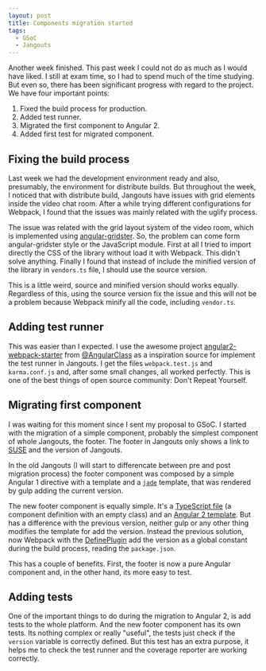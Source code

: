 ```yaml
---
layout: post
title: Components migration started
tags:
  - GSoC
  - Jangouts
---
```


Another week finished. This past week I could not do as much as I would have
liked. I still at exam time, so I had to spend much of the time studying. But
even so, there has been significant progress with regard to the project. We
have four important points:

1. Fixed the build process for production.
1. Added test runner.
1. Migrated the first component to Angular 2.
1. Added first test for migrated component.

## Fixing the build process

Last week we had the development environment ready and also, presumably, the
environment for distribute builds. But throughout the week, I noticed that with
distribute build, Jangouts have issues with grid elements inside the video chat
room. After a while trying different configurations for Webpack, I found that
the issues was mainly related with the uglify process.

The issue was related with the grid layout system of the video room, which is
implemented using [angular-gridster](http://manifestwebdesign.github.io/angular-gridster/).
So, the problem can come form angular-gridster style or the JavaScript module.
First at all I tried to import directly the CSS of the library without load it
with Webpack. This didn't solve anything. Finally I found that instead of include
the minified version of the library in `vendors.ts` file, I should use the source
version.

This is a little weird, source and minified version should works equally.
Regardless of this, using the source version fix the issue and this will not be
a problem because Webpack minify all the code, including `vendor.ts`.

## Adding test runner

This was easier than I expected. I use the awesome project
[angular2-webpack-starter](https://github.com/AngularClass/angular2-webpack-starter)
from [@AngularClass](https://angularclass.com/) as a inspiration source for
implement the test runner in Jangouts. I get the files `webpack.test.js` and
`karma.conf.js` and, after some small changes, all worked perfectly. This is one
of the best things of open source community: Don't Repeat Yourself.

## Migrating first component

I was waiting for this moment since I sent my proposal to GSoC. I started with
the migration  of a simple component, probably the simplest component of whole
Jangouts, the footer. The footer in Jangouts only shows a link to
[SUSE](https://www.suse.com/) and the version of Jangouts.

In the old Jangouts (I will start to differencate between pre and post migration
process) the footer component was composed by a simple Angular 1 directive with
a template and a [`jade`](http://jade-lang.com/) template, that was rendered by
gulp adding the current version.

The new footer component is equally simple. It's a [TypeScript file](https://github.com/magarcia/jangouts/blob/5db2d9de547d6d56aaed90c633b5d98ce64f6219/src/app/components/footer/jh-footer.directive.ts)
(a component definition with an empty class) and an [Angular 2 template](https://github.com/magarcia/jangouts/blob/5db2d9de547d6d56aaed90c633b5d98ce64f6219/src/app/components/footer/jh-footer.html).
But has a difference with the previous version, neither gulp or any other thing
modifies the template for add the version. Instead the previous solution, now
Webpack with the [DefinePlugin](https://webpack.github.io/docs/list-of-plugins.html#defineplugin)
add the version as a global constant during the build process, reading the
`package.json`.

This has a couple of benefits. First, the footer is now a pure Angular component
and, in the other hand, its more easy to test.

## Adding tests

One of the important things to do during the migration to Angular 2, is add
tests to the whole platform. And the new footer component has its own tests. Its
nothing complex or really "useful", the tests just check if the `version`
variable is correctly defined. But this test has an extra purpose, it helps me
to check the test runner and the coverage reporter are working correctly.

